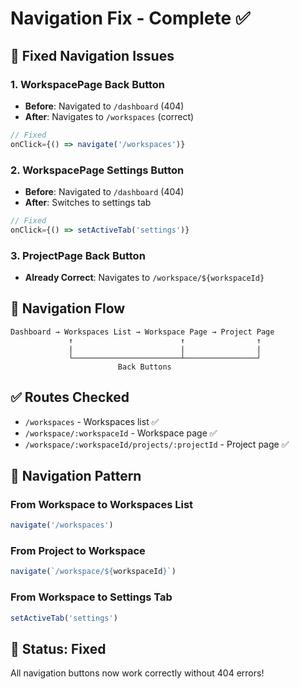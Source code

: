 # Navigation Fix - Complete ✅

## 🔧 Fixed Navigation Issues

### 1. **WorkspacePage Back Button**
- **Before**: Navigated to `/dashboard` (404)
- **After**: Navigates to `/workspaces` (correct)

```javascript
// Fixed
onClick={() => navigate('/workspaces')}
```

### 2. **WorkspacePage Settings Button**
- **Before**: Navigated to `/dashboard` (404)
- **After**: Switches to settings tab

```javascript
// Fixed
onClick={() => setActiveTab('settings')}
```

### 3. **ProjectPage Back Button**
- **Already Correct**: Navigates to `/workspace/${workspaceId}`

## 📍 Navigation Flow

```
Dashboard → Workspaces List → Workspace Page → Project Page
             ↑                        ↑                ↑
             |                        |                |
             └────────────────────────┴────────────────┘
                        Back Buttons
```

## ✅ Routes Checked

- `/workspaces` - Workspaces list ✅
- `/workspace/:workspaceId` - Workspace page ✅
- `/workspace/:workspaceId/projects/:projectId` - Project page ✅

## 🎯 Navigation Pattern

### From Workspace to Workspaces List
```javascript
navigate('/workspaces')
```

### From Project to Workspace
```javascript
navigate(`/workspace/${workspaceId}`)
```

### From Workspace to Settings Tab
```javascript
setActiveTab('settings')
```

## 🚀 Status: Fixed

All navigation buttons now work correctly without 404 errors!

